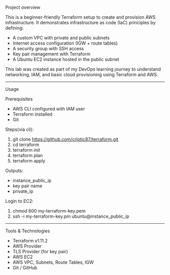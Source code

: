 Project overview

This is a beginner-friendly Terraform setup to create and provision AWS infrastructure. It demonstrates infrastructure as code (IaC) principles by defining:

- A custom VPC with private and public subnets
- Internet access configuration (IGW + route tables)
- A security group with SSH access
- Key pair management with Terraform
- A Ubuntu EC2 instance hosted in the public subnet

This lab was created as part of my DevOps learning journey to understand networking, IAM, and basic cloud provisioning using Terraform and AWS.

---------------------------------------------------------------------------------------------------------------------------------------------------------------
Usage

Prerequisites
- AWS CLI configured with IAM user
- Terraform installed
- Git

Steps(via cli):
1. git clone https://github.com/criptic87/terraform.git
2. cd terraform
3. terraform init
4. terraform plan
5. terraform apply

Outputs:
- instance_public_ip
- key pair name
- private_ip

Login to EC2:
1. chmod 600 my-terraform-key.pem
2. ssh -i my-terraform-key.pm ubuntu@instance_public_ip

---------------------------------------------------------------------------------------------------------------------------------------------------------------

Tools & Technologies

- Terraform v1.11.2
- AWS Provider
- TLS Provider (for key pair)
- AWS EC2
- AWS VPC, Subnets, Route Tables, IGW
- Git / GitHub
